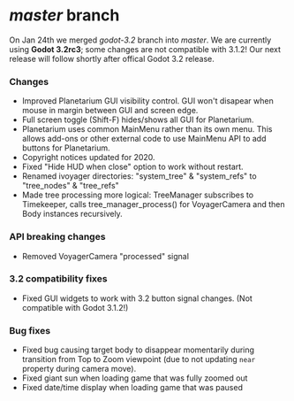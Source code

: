 # _master_ branch
On Jan 24th we merged _godot-3.2_ branch into _master_. We are currently using **Godot 3.2rc3**; some changes are not compatible with 3.1.2! Our next release will follow shortly after offical Godot 3.2 release.

### Changes
* Improved Planetarium GUI visibility control. GUI won't disapear when mouse in margin between GUI and screen edge.
* Full screen toggle (Shift-F) hides/shows all GUI for Planetarium. 
* Planetarium uses common MainMenu rather than its own menu. This allows add-ons or other external code to use MainMenu API to add buttons for Planetarium.
* Copyright notices updated for 2020.
* Fixed "Hide HUD when close" option to work without restart.
* Renamed ivoyager directories: "system_tree" & "system_refs" to "tree_nodes" & "tree_refs"
* Made tree processing more logical: TreeManager subscribes to Timekeeper, calls tree_manager_process() for VoyagerCamera and then Body instances recursively.

### API breaking changes
* Removed VoyagerCamera "processed" signal

### 3.2 compatibility fixes
* Fixed GUI widgets to work with 3.2 button signal changes. (Not compatible with Godot 3.1.2!)

### Bug fixes
* Fixed bug causing target body to disappear momentarily during transition from Top to Zoom viewpoint (due to not updating `near` property during camera move).
* Fixed giant sun when loading game that was fully zoomed out
* Fixed date/time display when loading game that was paused
